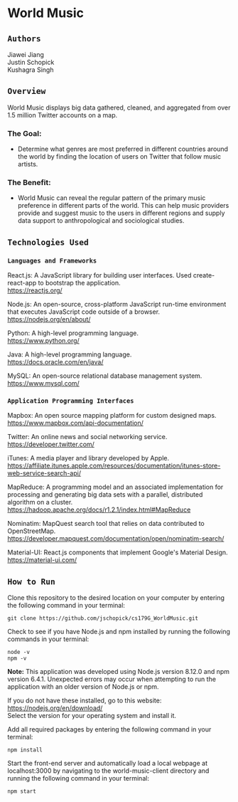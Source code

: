 # **World Music**

## **`Authors`** </br>

Jiawei Jiang </br>
Justin Schopick </br>
Kushagra Singh

## **`Overview`**

World Music displays big data gathered, cleaned, and aggregated from over 1.5 million Twitter accounts on a map.

### The Goal:
* Determine what genres are most preferred in different countries around the world by finding the location of users on Twitter that follow music artists.

### The Benefit:
* World Music can reveal the regular pattern of the primary music preference in different parts of the world. This can help music providers provide and suggest music to the users in different regions and supply data support to anthropological and sociological studies.

## **`Technologies Used`**

### `Languages and Frameworks`

React.js: A JavaScript library for building user interfaces. Used create-react-app to bootstrap the application. </br> https://reactjs.org/

Node.js: An open-source, cross-platform JavaScript run-time environment that executes JavaScript code outside of a browser. </br> https://nodejs.org/en/about/

Python: A high-level programming language. </br> https://www.python.org/

Java: A high-level programming language. </br> https://docs.oracle.com/en/java/

MySQL: An open-source relational database management system. </br> https://www.mysql.com/

### `Application Programming Interfaces`

Mapbox: An open source mapping platform for custom designed maps. </br> https://www.mapbox.com/api-documentation/

Twitter: An online news and social networking service. </br> https://developer.twitter.com/

iTunes: A media player and library developed by Apple. </br> https://affiliate.itunes.apple.com/resources/documentation/itunes-store-web-service-search-api/

MapReduce: A programming model and an associated implementation for processing and generating big data sets with a parallel, distributed algorithm on a cluster. </br> https://hadoop.apache.org/docs/r1.2.1/index.html#MapReduce

Nominatim: MapQuest search tool that relies on data contributed to OpenStreetMap. </br> https://developer.mapquest.com/documentation/open/nominatim-search/

Material-UI: React.js components that implement Google's Material Design. </br> https://material-ui.com/

## **`How to Run`**

Clone this repository to the desired location on your computer by entering the following command in your terminal:
```
git clone https://github.com/jschopick/cs179G_WorldMusic.git
```
Check to see if you have Node.js and npm installed by running the following commands in your terminal:
```
node -v
npm -v
```
**Note:** This application was developed using Node.js version 8.12.0 and npm version 6.4.1. Unexpected errors may occur when attempting to run the application with an older version of Node.js or npm.

If you do not have these installed, go to this website: https://nodejs.org/en/download/<br>
Select the version for your operating system and install it.

Add all required packages by entering the following command in your terminal:
```
npm install
```
Start the front-end server and automatically load a local webpage at localhost:3000 by navigating to the world-music-client directory and running the following command in your terminal:
```
npm start
```
